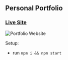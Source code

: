 ## Personal Portfolio

### [Live Site](https://rohitkumar-chaudhari-portfolio.netlify.app/)

![Portfolio Website](https://drive.google.com/file/d/10tAk5CJxlzlf6N6G96VSBMHNWocKyZ8F/view)

Setup:
- run ```npm i && npm start```
